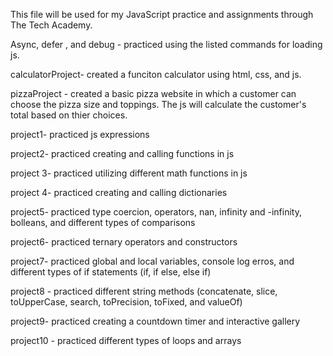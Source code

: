This file will be used for my JavaScript practice and assignments through The Tech Academy.

Async, defer , and debug - practiced using the listed commands for loading js.

calculatorProject- created a funciton calculator using html, css, and js.

pizzaProject - created a basic pizza website in which a customer can choose the pizza size and toppings. The js will calculate the customer's total based on thier choices.

project1- practiced js expressions

project2- practiced creating and calling functions in js

project 3- practiced utilizing different math functions in js

project 4- practiced creating and calling dictionaries 

project5- practiced type coercion, operators, nan, infinity and -infinity, bolleans, and different types of comparisons

project6- practiced ternary operators and constructors

project7- practiced global and local variables, console log erros, and different types of if statements (if, if else, else if)

project8 - practiced different string methods (concatenate, slice, toUpperCase, search, toPrecision, toFixed, and valueOf)

project9- practiced creating a countdown timer and interactive gallery

project10 - practiced different types of loops and arrays
